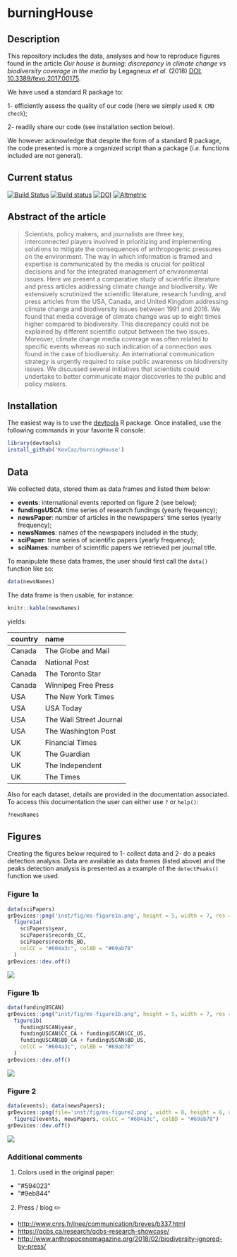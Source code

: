 # burningHouse

## Description

This repository includes the data, analyses and how to reproduce figures found
in the article *Our house is burning: discrepancy in climate change vs
biodiversity coverage in the media* by Legagneux *et al.* (2018)
[DOI: 10.3389/fevo.2017.00175](https://www.frontiersin.org/articles/10.3389/fevo.2017.00175/abstract).

We have used a standard R package to:

  1- efficiently assess the quality of our code (here we simply used `R CMD check`);

  2- readily share our code (see installation section below).

We however acknowledge that despite the form of a standard R package, the code
presented is more a organized script than a package (*i.e.* functions included
are not general).

## Current status

[![Build Status](https://travis-ci.org/KevCaz/burningHouse.svg?branch=master)](https://travis-ci.org/KevCaz/burningHouse)
[![Build status](https://ci.appveyor.com/api/projects/status/qh4ntjow6tcho9oh/branch/master?svg=true)](https://ci.appveyor.com/project/KevCaz/burninghouse/branch/master)
[![DOI](https://zenodo.org/badge/107296166.svg)](https://zenodo.org/badge/latestdoi/107296166)
[![Altmetric](https://img.shields.io/badge/frontiers-altmetric-48A7CC.svg)](https://frontiers.altmetric.com/details/31083251)



## Abstract of the article

> Scientists, policy makers, and journalists are three key, interconnected players involved in
prioritizing and implementing solutions to mitigate the consequences of anthropogenic
pressures on the environment. The way in which information is framed and expertise
is communicated by the media is crucial for political decisions and for the integrated
management of environmental issues. Here we present a comparative study of scientific
literature and press articles addressing climate change and biodiversity. We extensively
scrutinized the scientific literature, research funding, and press articles from the USA,
Canada, and United Kingdom addressing climate change and biodiversity issues
between 1991 and 2016. We found that media coverage of climate change was up
to eight times higher compared to biodiversity. This discrepancy could not be explained
by different scientific output between the two issues. Moreover, climate change media
coverage was often related to specific events whereas no such indication of a connection
was found in the case of biodiversity. An international communication strategy is urgently
required to raise public awareness on biodiversity issues. We discussed several initiatives
that scientists could undertake to better communicate major discoveries to the public and
policy makers.




## Installation

The easiest way is to use the [devtools](https://cran.r-project.org/web/packages/devtools/index.html)
R package. Once installed, use the following commands in your favorite R console:

```r
library(devtools)
install_github('KevCaz/burningHouse')
```




## Data

We collected data, stored them as data frames and listed them below:

- **events**: international events reported on figure 2 (see below);
- **fundingsUSCA**: time series of research fundings (yearly frequency);
- **newsPaper**: number of articles in the newspapers' time series (yearly frequency);
- **newsNames**: names of the newspapers included in the study;
- **sciPaper**: time series of scientific papers (yearly frequency);
- **sciNames**: number of scientific papers we retrieved per journal title.

To manipulate these data frames, the user should first call the `data()`
function like so:

```r
data(newsNames)
```

The data frame is then usable, for instance:

```r
knitr::kable(newsNames)
```

yields:

|country |name                    |
|:-------|:-----------------------|
|Canada  |The Globe and Mail      |
|Canada  |National Post           |
|Canada  |The Toronto Star        |
|Canada  |Winnipeg Free Press     |
|USA     |The New York Times      |
|USA     |USA Today               |
|USA     |The Wall Street Journal |
|USA     |The Washington Post     |
|UK      |Financial Times         |
|UK      |The Guardian            |
|UK      |The Independent         |
|UK      |The Times               |


Also for each dataset, details are provided in the documentation associated. To
access this documentation the user can either use `?` or `help()`:


```r
?newsNames
```




## Figures

Creating the figures below required to 1- collect data and 2- do a peaks
detection analysis. Data are available as data frames (listed above) and the
peaks detection analysis is presented as a example of the `detectPeaks()`
function we used.

### Figure 1a

```r
data(sciPapers)
grDevices::png('inst/fig/ms-figure1a.png', height = 5, width = 7, res = 300, unit = 'in')
  figure1a(
    sciPapers$year,
    sciPapers$records_CC,
    sciPapers$records_BD,
    colCC = "#604a3c", colBD = "#69ab78"
  )
grDevices::dev.off()
```

![](inst/fig/ms-figure1a.png)


### Figure 1b

```r
data(fundingUSCAN)
grDevices::png("inst/fig/ms-figure1b.png", height = 5, width = 7, res = 300, unit = "in")
  figure1b(
    fundingUSCAN$year,
    fundingUSCAN$CC_CA + fundingUSCAN$CC_US,
    fundingUSCAN$BD_CA + fundingUSCAN$BD_US,
    colCC = "#604a3c", colBD = "#69ab78"
  )
grDevices::dev.off()
```

![](inst/fig/ms-figure1b.png)




### Figure 2

```r
data(events); data(newsPapers);
grDevices::png(file='inst/fig/ms-figure2.png', width = 8, height = 6, res = 300, unit = 'in')
  figure2(events, newsPapers, colCC = "#604a3c", colBD = "#69ab78")
grDevices::dev.off()
```

![](inst/fig/ms-figure2.png)


### Additional comments

1. Colors used in the original paper:

  - "#594023"
  - "#9eb844"

2. Press / blog ✏️

  - http://www.cnrs.fr/inee/communication/breves/b337.html
  - https://qcbs.ca/research/qcbs-research-showcase/
  - http://www.anthropocenemagazine.org/2018/02/biodiversity-ignored-by-press/
